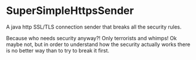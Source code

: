 # SuperSimpleHttpsSender
A java http SSL/TLS connection sender that breaks all the security rules.

Because who needs security anyway?! Only terrorists and whimps!
Ok maybe not, but in order to understand how the security actually works there is no better way than to try to break it first.

